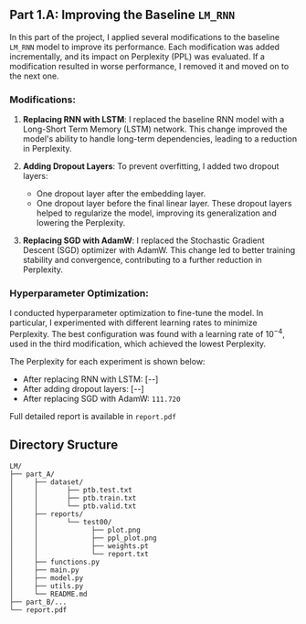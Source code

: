 ## Part 1.A: Improving the Baseline ```LM_RNN```

In this part of the project, I applied several modifications to the baseline ```LM_RNN``` model to improve its performance. Each modification was added incrementally, and its impact on Perplexity (PPL) was evaluated. If a modification resulted in worse performance, I removed it and moved on to the next one. 

### Modifications:

1. **Replacing RNN with LSTM**:
   I replaced the baseline RNN model with a Long-Short Term Memory (LSTM) network. This change improved the model's ability to handle long-term dependencies, leading to a reduction in Perplexity.

2. **Adding Dropout Layers**:
   To prevent overfitting, I added two dropout layers:
   - One dropout layer after the embedding layer.
   - One dropout layer before the final linear layer.
   These dropout layers helped to regularize the model, improving its generalization and lowering the Perplexity.

3. **Replacing SGD with AdamW**:
   I replaced the Stochastic Gradient Descent (SGD) optimizer with AdamW. This change led to better training stability and convergence, contributing to a further reduction in Perplexity.

### Hyperparameter Optimization:
I conducted hyperparameter optimization to fine-tune the model. In particular, I experimented with different learning rates to minimize Perplexity. The best configuration was found with a learning rate of  $10^{-4}$, used in the third modification, which achieved the lowest Perplexity.

The Perplexity for each experiment is shown below:
- After replacing RNN with LSTM: [--]
- After adding dropout layers: [--]
- After replacing SGD with AdamW: ```111.720```


Full detailed report is available in ```report.pdf```



## Directory Sructure
```
LM/
├── part_A/
│     ├── dataset/ 
│     │       ├── ptb.test.txt
│     │       ├── ptb.train.txt
│     │       └── ptb.valid.txt
│     ├── reports/  
│     │       └── test00/ 
│     │             ├── plot.png
│     │             ├── ppl_plot.png
│     │             ├── weights.pt
│     │             └── report.txt
│     ├── functions.py
│     ├── main.py
│     ├── model.py
│     ├── utils.py
│     └── README.md 
├── part_B/...
└── report.pdf           
```
